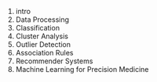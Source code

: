 1. intro
2. Data Processing
3. Classification
4. Cluster Analysis
5. Outlier Detection
6. Association Rules
7. Recommender Systems
8. Machine Learning for Precision Medicine
